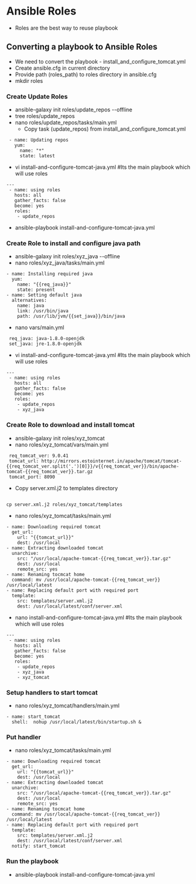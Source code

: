 # Ansible Roles
 - Roles are the best way to reuse playbook


## Converting a playbook to Ansible Roles
 - We need to convert the playbook - install_and_configure_tomcat.yml
 - Create ansible.cfg in current directory
 - Provide path (roles_path) to roles directory in ansible.cfg
 - mkdir roles

### Create Update Roles
 - ansible-galaxy init roles/update_repos --offline
 - tree roles/update_repos
 - nano roles/update_repos/tasks/main.yml
   - Copy task (update_repos) from install_and_configure_tomcat.yml

```
 - name: Updating repos
   yum:
     name: "*"
     state: latest
```

 - vi install-and-configure-tomcat-java.yml    #Its the main playbook which will use roles

```
---
 - name: using roles
   hosts: all
   gather_facts: false
   become: yes
   roles:
    - update_repos
```

 - ansible-playbook install-and-configure-tomcat-java.yml

### Create Role to install and configure java path
 - ansible-galaxy init roles/xyz_java --offline
 - nano roles/xyz_java/tasks/main.yml

```
- name: Installing required java
  yum:
    name: "{{req_java}}"
    state: present
- name: Setting default java
  alternatives:
    name: java
    link: /usr/bin/java
    path: /usr/lib/jvm/{{set_java}}/bin/java
```

 - nano vars/main.yml

```
 req_java: java-1.8.0-openjdk
 set_java: jre-1.8.0-openjdk
```

 - vi install-and-configure-tomcat-java.yml    #Its the main playbook which will use roles

```
---
 - name: using roles
   hosts: all
   gather_facts: false
   become: yes
   roles:
    - update_repos
    - xyz_java
```

### Create Role to download and install tomcat
 - ansible-galaxy init roles/xyz_tomcat
 - nano roles/xyz_tomcat/vars/main.yml

```
 req_tomcat_ver: 9.0.41
 tomcat_url: http://mirrors.estointernet.in/apache/tomcat/tomcat-{{req_tomcat_ver.split('.')[0]}}/v{{req_tomcat_ver}}/bin/apache-tomcat-{{req_tomcat_ver}}.tar.gz
 tomcat_port: 8090
```
 - Copy server.xml.j2 to templates directory

```

cp server.xml.j2 roles/xyz_tomcat/templates

```

 - nano roles/xyz_tomcat/tasks/main.yml

```
- name: Downloading required tomcat
  get_url:
    url: "{{tomcat_url}}"
    dest: /usr/local
- name: Extracting downloaded tomcat
  unarchive:
    src: "/usr/local/apache-tomcat-{{req_tomcat_ver}}.tar.gz"
    dest: /usr/local
    remote_src: yes
- name: Renaming tocmcat home
  command: mv /usr/local/apache-tomcat-{{req_tomcat_ver}} /usr/local/latest
- name: Replacing default port with required port
  template:
    src: templates/server.xml.j2
    dest: /usr/local/latest/conf/server.xml
```

 - nano install-and-configure-tomcat-java.yml    #Its the main playbook which will use roles

```all
---
 - name: using roles
   hosts: all
   gather_facts: false
   become: yes
   roles:
    - update_repos
    - xyz_java
    - xyz_tomcat
```

### Setup handlers to start tomcat
 - nano roles/xyz_tomcat/handlers/main.yml

```
- name: start_tomcat
  shell:  nohup /usr/local/latest/bin/startup.sh &
```

### Put handler
- nano roles/xyz_tomcat/tasks/main.yml

```
- name: Downloading required tomcat
  get_url:
    url: "{{tomcat_url}}"
    dest: /usr/local
- name: Extracting downloaded tomcat
  unarchive:
    src: "/usr/local/apache-tomcat-{{req_tomcat_ver}}.tar.gz"
    dest: /usr/local
    remote_src: yes
- name: Renaming tocmcat home
  command: mv /usr/local/apache-tomcat-{{req_tomcat_ver}} /usr/local/latest
- name: Replacing default port with required port
  template:
    src: templates/server.xml.j2
    dest: /usr/local/latest/conf/server.xml
  notify: start_tomcat
```

### Run the playbook
 - ansible-playbook install-and-configure-tomcat-java.yml
